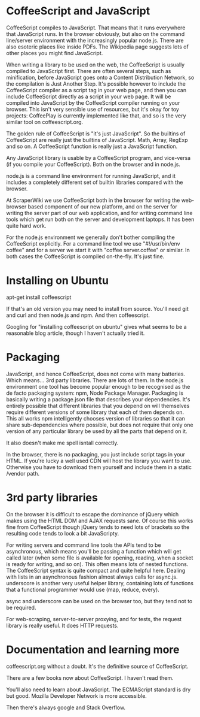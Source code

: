 # CoffeeScript and JavaScript

CoffeeScript compiles to JavaScript. That means that it runs everywhere
that JavaScript runs. In the browser obviously, but also on the command
line/server environment with the increasingly popular node.js. There
are also esoteric places like inside PDFs. The Wikipedia page suggests
lots of other places you might find JavaScript.

When writing a library to be used on the web, the CoffeeScript is
usually compiled to JavaScript first. There are often several steps,
such as minification, before JavaScript goes onto a Content
Distribution Network, so the compilation is Just Another Step.
It's possible however to include the CoffeeScript compiler as a
script tag in your web page, and then you can include CoffeeScript
directly as a script in your web page. It will be compiled into
JavaScript by the CoffeeScript compiler running on your browser.
This isn't very sensible use of resources, but it's okay for toy
projects: CoffeePlay is currently implemented like that, and so
is the very similar tool on coffeescript.org.

The golden rule of CoffeeScript is "it's just JavaScript". So the
builtins of CoffeeScript are really just the builtins of JavaScript.
Math, Array, RegExp and so on. A CoffeeScript function is really
just a JavaScript function.

Any JavaScript library is usable by a CoffeeScript program, and
vice-versa (if you compile your CoffeeScript). Both on the browser
and in node.js.

node.js is a command line environment for running JavaScript, and it
includes a completely different set of builtin libraries compared
with the browser.

At ScraperWiki we use CoffeeScript both in the browser for writing
the web-browser based component of our new platform, and on the
server for writing the server part of our web application, and for
writing command line tools which get run both on the server and
development laptops. It has been quite hard work. 

For the node.js environment we generally don't bother compiling the
CoffeeScript explicitly. For a command line tool we use
"#!/usr/bin/env coffee" and for a server we start it with
"coffee server.coffee" or similar. In both cases the CoffeeScript
is compiled on-the-fly. It's just fine.


# Installing on Ubuntu

apt-get install coffeescript

If that's an old version you may need to install from source.
You'll need git and curl and then node.js and npm.
And then coffeescript.

Googling for "installing coffeescript on ubuntu" gives what seems
to be a reasonable blog article, though I haven't actually tried it.

# Packaging

JavaScript, and hence CoffeeScript, does not come with many
batteries. Which means... 3rd party libraries. There are lots of
them. In the node.js environment one tool has become popular enough
to be recognised as the de facto packaging system: npm, Node Package
Manager. Packaging is basically writing a package.json file that
describes your dependencies. It's entirely possible that different
libraries that you depend on will themselves require different
versions of some library that each of them depends on. This all works
npm intelligently chooses version of libraries so that it can share
sub-dependencies where possible, but does not require that only
one version of any particular library be used by all the parts that
depend on it.

It also doesn't make me spell isntall correctly.

In the browser, there is no packaging, you just include
script tags in your HTML. If you're lucky a well used CDN will host
the library you want to use. Otherwise you have to download them
yourself and include them in a static /vendor path.

# 3rd party libraries

On the browser it is difficult to escape the dominance of jQuery
which makes using the HTML DOM and AJAX requests sane. Of course
this works fine from CoffeeScript though jQuery tends to need
lots of brackets so the resulting code tends to look a bit
JavaScripty.

For writing servers and command line tools the APIs tend to be
asynchronous, which means you'll be passing a function which will
get called later (when some file is available for opening, reading,
when a socket is ready for writing, and so on). This often means
lots of nested functions. The CoffeeScript syntax is quite compact
and quite helpful here. Dealing with lists in an asynchronous
fashion almost always calls for async.js. underscore is another
very useful helper library, containing lots of functions that
a functional programmer would use (map, reduce, every).

async and underscore can be used on the browser too, but they
tend not to be required.

For web-scraping, server-to-server proxying, and for tests, the
request library is really useful. It does HTTP requests.

# Documentation and learning more

coffeescript.org without a doubt. It's the definitive source
of CoffeeScript.

There are a few books now about CoffeeScript. I haven't read them.

You'll also need to learn about JavaScript. The ECMAScript standard
is dry but good. Mozilla Developer Network is more accessible.

Then there's always google and Stack Overflow.
